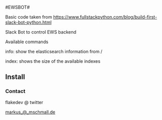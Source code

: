 #EWSBOT#

Basic code taken from https://www.fullstackpython.com/blog/build-first-slack-bot-python.html

Slack Bot to control EWS backend

Available commands

info: show the elasticsearch information from /

index: shows the size of the available indexes

## Install

### Contact

flakedev @ twitter

markus_@_mschmall.de

